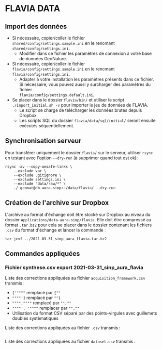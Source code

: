 # FLAVIA DATA

## Import des données

* Si nécessaire, copier/coller le fichier `shared/config/settings.sample.ini` 
en le renomant `shared/config/settings.ini`.
    * Modifier dans ce fichier les paramètres de connexion à votre base de données GeoNature.
* Si nécessaire, copier/coller le fichier `flavia/config/settings.sample.ini` 
en le renomant `flavia/config/settings.ini`.
    * Adapter à votre installation les paramètres présents dans ce fichier. Si 
    nécessaire, vous pouvez aussi y surcharger des paramètres du fichier  
    `flavia/config/settings.default.ini`.
* Se placer dans le dossier `flavia/bin/` et utiliser le script 
`./import_initial.sh -v` pour importer le jeu de données de FLAVIA.
    * Le script se charge de télécharger les données brutes depuis Dropbox
    * Les scripts SQL du dossier `flavia/data/sql/initial/` seront ensuite exécutés séquentiellement.

## Synchronisation serveur

Pour transférer uniquement le dossier `flavia/` sur le serveur, utiliser `rsync` 
en testant avec l'option `--dry-run` (à supprimer quand tout est ok):

```shell
rsync -av --copy-unsafe-links \
    --exclude var \
    --exclude .gitignore \
    --exclude settings.ini \
    --exclude "data/raw/*" \
    ./ geonat@db-aura-sinp:~/data/flavia/ --dry-run
```

## Création de l'archive sur Dropbox

L'archive au format d'échange doit être stocké sur Dropbox au niveau du dossier 
`Applications/data-aura-sinp/flavia`.
Elle doit être compressé au format `.tar.bz2` pour cela se placer dans le
dossier contenant les fichiers `.csv` du format d'échange et lancer la commande :
```
tar jcvf ../2021-03-31_sinp_aura_flavia.tar.bz2 .
```

## Commandes appliquées

### Fichier synthese.csv export 2021-03-31_sinp_aura_flavia

Liste des corrections appliquées au fichier `acquisition_framework.csv` transmis :
- `['""""` remplacé par `{""`
- `""""']` remplacé par `""}`
- `"""",""""` remplacé par `"",""`
- `""""', '""""` remplacer par `"",""`
- Utilisation du format CSV séparé par des points-virgules avec guillemets doubles systèmatiques


Liste des corrections appliquées au fichier `.csv` transmis :
```shell

```

Liste des corrections appliquées au fichier `dataset.csv` transmis :
```shell

```
